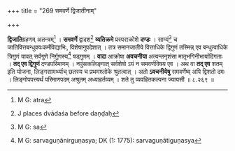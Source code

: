 +++
title = "269 समवर्णे द्विजातीनाम्"

+++


**द्विजाति**ग्रहणम् अतन्त्रम्[^१९९] । **समवर्णे** द्वादश[^२००] **व्यतिक्रमे** प्रस्पराक्रोशे **दण्डः** । साम्यं[^२०१] च जातिवित्तबन्धुवयःकर्मविद्याभिः, विशेषानुपदेशात् । तत्र समानजातीये वित्ताधिके द्विगुणं तस्मिन्न् एव बन्धुत्वाधिके त्रिगुणं यावत् सर्वगुणे निर्गुणस्य[^२०२] षड्गुणम् । **वादा** आक्रोषा **अवचनीया** अत्यन्तनृशंसा मातृभगिनीभार्यादिगताः । **तद् एव द्विगुणं** दण्डपरिमाणम् । नपुंसकलिङ्गात् सर्वशेषो ऽयं न समवर्णविषय एव । अथ वा **तद् एव** शतम् इति योजना, लिङ्गसामर्थ्याच् छतस्य च प्रथमश्लोके श्रुतत्वात् । अतो **ऽवचनीयेषु** समवर्णेष्व् अपि द्विशतो दमः । लिङ्गोपपत्त्यर्थं परिमाणपदम् अश्रुतम् अध्याहर्तव्यम् । शते तु व्यवहितकल्पना ज्यायसी ॥ ८.२६९ ॥


[^२०२]:
     M G: sarvaguṇānirguṇasya; DK (1: 1775): sarvaguṇātiguṇasya


[^२०१]:
     M G: sa


[^२००]:
     J places dvādaśa before daṇḍaḥ


[^१९९]:
     M G: atra